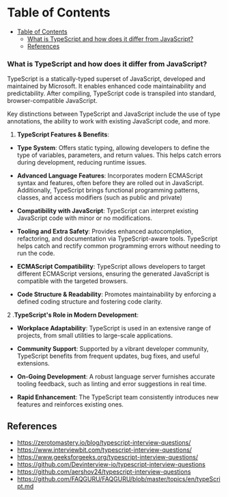 # Table of Contents
- [Table of Contents](#table-of-contents)
    - [What is TypeScript and how does it differ from JavaScript?](#what-is-typescript-and-how-does-it-differ-from-javascript)
  - [References](#references)


### What is TypeScript and how does it differ from JavaScript?

TypeScript is a statically-typed superset of JavaScript, developed and maintained by Microsoft. It enables enhanced code maintainability and predictability. After compiling, TypeScript code is transpiled into standard, browser-compatible JavaScript.

Key distinctions between TypeScript and JavaScript include the use of type annotations, the ability to work with existing JavaScript code, and more.

1. **TypeScript Features & Benefits**:  

- **Type System**: Offers static typing, allowing developers to define the type of variables, parameters, and return values. This helps catch errors during development, reducing runtime issues.

- **Advanced Language Features**: Incorporates modern ECMAScript syntax and features, often before they are rolled out in JavaScript. Additionally, TypeScript brings functional programming patterns, classes, and access modifiers (such as public and private)

- **Compatibility with JavaScript**: TypeScript can interpret existing JavaScript code with minor or no modifications.

- **Tooling and Extra Safety**: Provides enhanced autocompletion, refactoring, and documentation via TypeScript-aware tools. TypeScript helps catch and rectify common programming errors without needing to run the code.

- **ECMAScript Compatibility**: TypeScript allows developers to target different ECMAScript versions, ensuring the generated JavaScript is compatible with the targeted browsers.

- **Code Structure & Readability**: Promotes maintainability by enforcing a defined coding structure and fostering code clarity.

2 .**TypeScript's Role in Modern Development**:

- **Workplace Adaptability**: TypeScript is used in an extensive range of projects, from small utilities to large-scale applications.

- **Community Support**: Supported by a vibrant developer community, TypeScript benefits from frequent updates, bug fixes, and useful extensions.

- **On-Going Development**: A robust language server furnishes accurate tooling feedback, such as linting and error suggestions in real time.

- **Rapid Enhancement**: The TypeScript team consistently introduces new features and reinforces existing ones.


## References
  - https://zerotomastery.io/blog/typescript-interview-questions/
  - https://www.interviewbit.com/typescript-interview-questions/
  - https://www.geeksforgeeks.org/typescript-interview-questions/
  - https://github.com/Devinterview-io/typescript-interview-questions
  - https://github.com/aershov24/typescript-interview-questions
  - https://github.com/FAQGURU/FAQGURU/blob/master/topics/en/typeScript.md
    